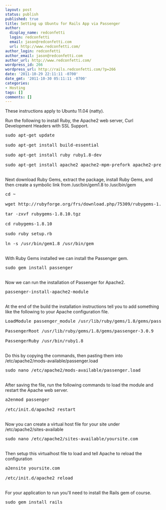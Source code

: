 ```yaml
---
layout: post
status: publish
published: true
title: Setting up Ubuntu for Rails App via Passenger
author:
  display_name: redconfetti
  login: redconfetti
  email: jason@redconfetti.com
  url: http://www.redconfetti.com/
author_login: redconfetti
author_email: jason@redconfetti.com
author_url: http://www.redconfetti.com/
wordpress_id: 266
wordpress_url: http://rails.redconfetti.com/?p=266
date: '2011-10-29 22:11:11 -0700'
date_gmt: '2011-10-30 05:11:11 -0700'
categories:
- Hosting
tags: []
comments: []
---
```

<p>These instructions apply to Ubuntu 11.04 (natty).</p>
<p>Run the following to install Ruby, the Apache2 web server, Curl Development Headers with SSL Support.</p>
<pre class="brush:shell">sudo apt-get update<br />
sudo apt-get install build-essential<br />
sudo apt-get install ruby ruby1.8-dev<br />
sudo apt-get install apache2 apache2-mpm-prefork apache2-prefork-dev libcurl4-openssl-dev</pre><br />
Next download Ruby Gems, extract the package, install Ruby Gems, and then create a symbolic link from /usr/bin/gem1.8 to /usr/bin/gem</p>
<pre class="brush:shell">cd ~<br />
wget http://rubyforge.org/frs/download.php/75309/rubygems-1.8.10.tgz<br />
tar -zxvf rubygems-1.8.10.tgz<br />
cd rubygems-1.8.10<br />
sudo ruby setup.rb<br />
ln -s /usr/bin/gem1.8 /usr/bin/gem</pre><br />
With Ruby Gems installed we can install the Passenger gem.</p>
<pre class="brush:shell">sudo gem install passenger</pre><br />
Now we can run the installation of Passenger for Apache2.</p>
<pre class="brush:shell">passenger-install-apache2-module</pre><br />
At the end of the build the installation instructions tell you to add something like the following to your Apache configuration file.</p>
<pre class="brush:shell">LoadModule passenger_module /usr/lib/ruby/gems/1.8/gems/passenger-3.0.9/ext/apache2/mod_passenger.so<br />
PassengerRoot /usr/lib/ruby/gems/1.8/gems/passenger-3.0.9<br />
PassengerRuby /usr/bin/ruby1.8</pre><br />
Do this by copying the commands, then pasting them into /etc/apache2/mods-available/passenger.load</p>
<pre class="brush:shell">sudo nano /etc/apache2/mods-available/passenger.load</pre><br />
After saving the file, run the following commands to load the module and restart the Apache web server.</p>
<pre class="brush:shell">a2enmod passenger<br />
/etc/init.d/apache2 restart</pre><br />
Now you can create a virtual host file for your site under /etc/apache2/sites-available</p>
<pre class="brush:shell">sudo nano /etc/apache2/sites-available/yoursite.com</pre><br />
Then setup this virtualhost file to load and tell Apache to reload the configuration</p>
<pre class="brush:shell">a2ensite yoursite.com<br />
/etc/init.d/apache2 reload</pre><br />
For your application to run you'll need to install the Rails gem of course.</p>
<pre class="brush:shell">sudo gem install rails</pre></p>
